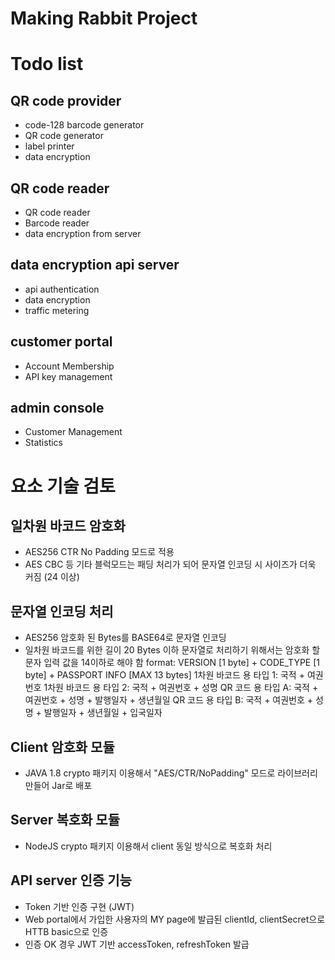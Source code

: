 # Making Rabbit Project

# Todo list

## QR code provider

- code-128 barcode generator
- QR code generator
- label printer
- data encryption

## QR code reader

- QR code reader
- Barcode reader
- data encryption from server

## data encryption api server

- api authentication
- data encryption
- traffic metering

## customer portal

- Account Membership
- API key management

## admin console

- Customer Management
- Statistics

# 요소 기술 검토

## 일차원 바코드 암호화

- AES256 CTR No Padding 모드로 적용
- AES CBC 등 기타 블럭모드는 패딩 처리가 되어 문자열 인코딩 시 사이즈가 더욱 커짐 (24 이상)

## 문자열 인코딩 처리

- AES256 암호화 된 Bytes를 BASE64로 문자열 인코딩
- 일차원 바코드를 위한 길이 20 Bytes 이하 문자열로 처리하기 위해서는 암호화 할 문자 입력 값을 14이하로 해야 함
  format: VERSION [1 byte] + CODE_TYPE [1 byte] + PASSPORT INFO [MAX 13 bytes]
  1차원 바코드 용 타입 1: 국적 + 여권번호
  1차원 바코드 용 타입 2: 국적 + 여권번호 + 성명
  QR 코드 용 타입 A: 국적 + 여권번호 + 성명 + 발행일자 + 생년월일
  QR 코드 용 타입 B: 국적 + 여권번호 + 성명 + 발행일자 + 생년월일 + 입국일자

## Client 암호화 모듈

- JAVA 1.8 crypto 패키지 이용해서 "AES/CTR/NoPadding" 모드로 라이브러리 만들어 Jar로 배포

## Server 복호화 모듈

- NodeJS crypto 패키지 이용해서 client 동일 방식으로 복호화 처리

## API server 인증 기능

- Token 기반 인증 구현 (JWT)
- Web portal에서 가입한 사용자의 MY page에 발급된 clientId, clientSecret으로 HTTB basic으로 인증
- 인증 OK 경우 JWT 기반 accessToken, refreshToken 발급
